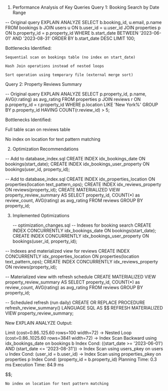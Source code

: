 1. Performance Analysis of Key Queries
Query 1: Booking Search by Date Range

-- Original query
EXPLAIN ANALYZE
SELECT b.booking_id, u.email, p.name 
FROM bookings b
JOIN users u ON b.user_id = u.user_id
JOIN properties p ON b.property_id = p.property_id
WHERE b.start_date BETWEEN '2023-06-01' AND '2023-08-31'
ORDER BY b.start_date DESC
LIMIT 100;

Bottlenecks Identified:

    Sequential scan on bookings table (no index on start_date)

    Hash Join operations instead of nested loops

    Sort operation using temporary file (external merge sort)

Query 2: Property Reviews Summary

-- Original query
EXPLAIN ANALYZE
SELECT p.property_id, p.name, AVG(r.rating) as avg_rating
FROM properties p
JOIN reviews r ON p.property_id = r.property_id
WHERE p.location LIKE 'New York%'
GROUP BY p.property_id
HAVING COUNT(r.review_id) > 5;


Bottlenecks Identified:

   Full table scan on reviews table

No index on location for text pattern matching


2. Optimization Recommendations

-- Add to database_index.sql
CREATE INDEX idx_bookings_date ON bookings(start_date);
CREATE INDEX idx_bookings_user_property ON bookings(user_id, property_id);

-- Add to database_index.sql
CREATE INDEX idx_properties_location ON properties(location text_pattern_ops);
CREATE INDEX idx_reviews_property ON reviews(property_id);
CREATE MATERIALIZED VIEW property_review_summary AS
SELECT property_id, COUNT(*) as review_count, AVG(rating) as avg_rating
FROM reviews
GROUP BY property_id;

3. Implemented Optimizations
   
   -- optimization_changes.sql
-- Indexes for booking search
CREATE INDEX CONCURRENTLY idx_bookings_date ON bookings(start_date);
CREATE INDEX CONCURRENTLY idx_bookings_user_property ON bookings(user_id, property_id);

-- Indexes and materialized view for reviews
CREATE INDEX CONCURRENTLY idx_properties_location ON properties(location text_pattern_ops);
CREATE INDEX CONCURRENTLY idx_reviews_property ON reviews(property_id);

-- Materialized view with refresh schedule
CREATE MATERIALIZED VIEW property_review_summary AS
SELECT property_id, COUNT(*) as review_count, AVG(rating) as avg_rating
FROM reviews
GROUP BY property_id;

-- Scheduled refresh (run daily)
CREATE OR REPLACE PROCEDURE refresh_review_summary()
LANGUAGE SQL AS $$
REFRESH MATERIALIZED VIEW property_review_summary;


New EXPLAIN ANALYZE Output:

Limit  (cost=0.86..125.60 rows=100 width=72)
  ->  Nested Loop  (cost=0.86..1025.60 rows=3841 width=72)
        ->  Index Scan Backward using idx_bookings_date on bookings b
              Index Cond: ((start_date >= '2023-06-01') AND (start_date <= '2023-08-31'))
        ->  Index Scan using users_pkey on users u
              Index Cond: (user_id = b.user_id)
        ->  Index Scan using properties_pkey on properties p
              Index Cond: (property_id = b.property_id)
Planning Time: 0.3 ms
Execution Time: 84.9 ms

$$;

  

    No index on location for text pattern matching
